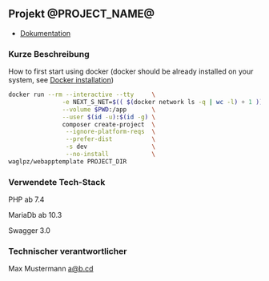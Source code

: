 ## Projekt @PROJECT_NAME@ 

* [Dokumentation](.doc/app.md)

### Kurze Beschreibung

How to first start using docker (docker should be already installed on your system, see [Docker installation](.doc/docker.md))
```bash
docker run --rm --interactive --tty     \
               -e NEXT_S_NET=$(( $(docker network ls -q | wc -l) + 1 )) \
               --volume $PWD:/app       \
               --user $(id -u):$(id -g) \
               composer create-project  \
                --ignore-platform-reqs  \
                --prefer-dist           \
                -s dev                  \
                --no-install            \
waglpz/webapptemplate PROJECT_DIR
```

### Verwendete Tech-Stack

PHP ab 7.4

MariaDb ab 10.3

Swagger 3.0
 
### Technischer verantwortlicher 

Max Mustermann <a@b.cd>


